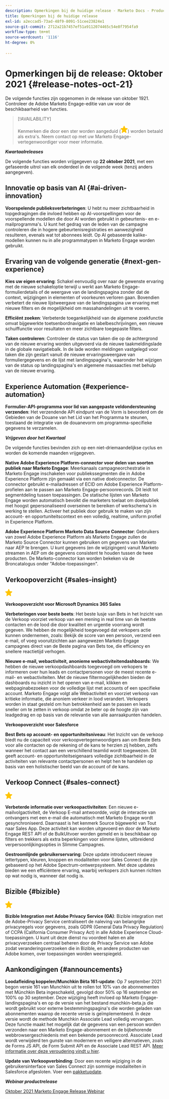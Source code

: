 ```yaml
---
description: Opmerkingen bij de huidige release - Marketo Docs - Productdocumentatie
title: Opmerkingen bij de huidige release
exl-id: a2eccad5-73ad-48f9-8091-51cee23824e1
source-git-commit: 2712a21b7457ef51a9112074465c54e8f7954fa9
workflow-type: tm+mt
source-wordcount: '1116'
ht-degree: 0%

---
```


# Opmerkingen bij de release: Oktober 2021 {#release-notes-oct-21}

De volgende functies zijn opgenomen in de release van oktober 1921. Controleer de Adobe Marketo Engage-editie van uw voor de beschikbaarheid van functies.

>[!AVAILABILITY]
>
>Kenmerken die door een ster worden aangeduid (![](assets/yellow-star.png)) worden betaald als extra&#39;s. Neem contact op met uw Marketo Engage-vertegenwoordiger voor meer informatie.

**_Kwartaalreleases_**

De volgende functies worden vrijgegeven op **22 oktober 2021**, met een gefaseerde uitrol van elk onderdeel in de volgende week (tenzij anders aangegeven).

## Innovatie op basis van AI {#ai-driven-innovation}

**Voorspelende publieksverbeteringen**: U hebt nu meer zichtbaarheid in topgedragingen die invloed hebben op AI-voorspellingen voor de voorspellende modellen die door AI worden gebruikt in gebeurtenis- en e-mailprogramma&#39;s. U kunt het gedrag van de leden van de campagne controleren die in hogere gebeurtenisregistraties en aanwezigheid resulteren, evenals wat tot abonnees leidt. Op AI gebaseerde kalike-modellen kunnen nu in alle programmatypen in Marketo Engage worden gebruikt.

## Ervaring van de volgende generatie {#next-gen-experience}

**Kies uw eigen ervaring**: Schakel eenvoudig over naar de gewenste ervaring met de nieuwe schakeloptie terwijl u werkt aan Marketo Engage-formulierdetails of de weergave van de landingspagina zonder dat de context, wijzigingen in elementen of voorkeuren verloren gaan. Bovendien verbetert de nieuwe lijstweergave van de landingspagina uw ervaring met nieuwe filters en de mogelijkheid om massahandelingen uit te voeren.

**Efficiënt zoeken**: Verbeterde toegankelijkheid van de algemene zoekfunctie omvat bijgewerkte toetsenbordnavigatie en labelbeschrijvingen, een nieuwe schuiffunctie voor resultaten en meer zichtbare toegepaste filters.

**Taken controleren**: Controleer de status van taken die op de achtergrond van de nieuwe ervaring worden uitgevoerd via de nieuwe taakmeldingslade in de globale navigatiebalk. In de lade worden meldingen vastgelegd voor taken die zijn gestart vanuit de nieuwe ervaringsweergave van formuliergegevens en de lijst met landingspagina&#39;s, waaronder het wijzigen van de status op landingspagina&#39;s en algemene massaacties met behulp van de nieuwe ervaring.

## Experience Automation {#experience-automation}

**Formulier-API-programma voor lid van aangepaste veldondersteuning verzenden**: Het verzendende API eindpunt van de Vorm is bevorderd om de Gebieden van de Douane van het Lid van het Programma te steunen, toestaand de integratie van de douanevorm om programma-specifieke gegevens te verzamelen.

**_Vrijgeven door het Kwartaal_**

De volgende functies bevinden zich op een niet-driemaandelijkse cyclus en worden de komende maanden vrijgegeven.

**Native Adobe Experience Platform-connector voor delen van soorten publiek naar Marketo Engage**: Meerkanaals campagneorchestratie in Marketo Engage inschakelen voor publiekssegmenten die in Adobe Experience Platform zijn gemaakt via een native doelconnector. De connector gebruikt e-mailadressen of ECID om Adobe Experience Platform-profielen aan te passen aan Marketo Engage-persoonrecords. Dit leidt tot segmentdeling tussen toepassingen. De statische lijsten van Marketo Engage worden automatisch bevolkt die marketers toelaat om doelpubliek met hoogst gepersonaliseerd overseinen te bereiken of werkschema&#39;s in werking te stellen. Activeer het publiek door gebruik te maken van zijn account- en opportuniteitscontext en een volledig, realtime, uniform profiel in Experience Platform.

**Adobe Experience Platform Marketo Data Source Connector**: Gebruikers van zowel Adobe Experience Platform als Marketo Engage zullen de Marketo Source Connector kunnen gebruiken om gegevens van Marketo naar AEP te brengen. U kunt gegevens (en de wijzigingen) vanuit Marketo streamen in AEP om de gegevens consistent te houden tussen de twee producten. De Marketo-connector kan worden bekeken via de Broncatalogus onder &quot;Adobe-toepassingen&quot;.

## Verkoopoverzicht {#sales-insight}

![(ster)](assets/yellow-star.png)

**Verkoopoverzicht voor Microsoft Dynamics 365 Sales**

**Verbeteringen voor beste beets**: Het beste lusje van Bets in het Inzicht van de Verkoop voorziet verkoop van een mening in real time van de heetste contacten en de lood die door kwaliteit en urgentie voorrang wordt gegeven. We hebben de mogelijkheid toegevoegd dat verkopers actie kunnen ondernemen, zoals: Bekijk de score van een persoon, verzend een e-mail, of voeg vooruitzichten aan aangewezen Marketo Engage campagnes direct van de Beste pagina van Bets toe, die efficiency en snellere reactietijd verhogen.

**Nieuwe e-mail, webactiviteit, anonieme webactiviteitendashboards**: We hebben de nieuwe verkoopdashboards toegevoegd om verkopers te informeren over hun leads en contactpersonen voor de meest recente e-mail- en webactiviteiten. Met de nieuwe filtermogelijkheden bieden de dashboards nu inzicht in het openen van e-mail, klikken en webpaginabezoeken voor de volledige lijst met accounts of een specifieke account. Marketo Engage volgt alle Webactiviteit en voorziet verkoop van kritieke informatie, die anoniem verkeer in lood verandert. Verkopers worden in staat gesteld om hun betrokkenheid aan te passen en leads sneller om te zetten in verkoop omdat ze beter op de hoogte zijn van leadgedrag en op basis van de relevantie van alle aanraakpunten handelen.

**Verkoopoverzicht voor Salesforce**

**Best Bets op account- en opportuniteitsniveau**: Het Inzicht van de verkoop biedt nu de capaciteit voor verkoopvertegenwoordigers aan om Beste Bets voor alle contacten op de rekening of de kans te herzien zij hebben, zelfs wanneer het contact aan een verschillend teamlid wordt toegewezen. Dit geeft account- en opportuniteitseigenaars volledige zichtbaarheid in de activiteiten van relevante contactpersonen en helpt hen te handelen op basis van een holistischer beeld van de account of de kans.

## Verkoop Connect {#sales-connect}

![(ster)](assets/yellow-star.png)

**Verbeterde informatie over verkoopactiviteiten**: Een nieuwe e-mailvolgactiviteit, de Verkoop E-mail antwoordde, volgt de interactie van ontvangers met een e-mail die automatisch met Marketo Engage wordt gesynchroniseerd. Daarnaast is het kenmerk Source bijgewerkt van Tout naar Sales App. Deze activiteit kan worden uitgevoerd en door de Marketo Engage REST API of de BulkUitvoer worden gemeld en is beschikbaar op filters en trekkers als extra beperkingen voor slimme lijsten, uitbreidend verpersoonlijkingsopties in Slimme Campagnes.

**Gestroomlijnde gebruikerservaring**: Deze update introduceert nieuwe lettertypen, kleuren, knoppen en modaliteiten voor Sales Connect die zijn gebaseerd op het Adobe Spectrum-ontwerpsysteem. Met deze updates bieden we een efficiëntere ervaring, waarbij verkopers zich kunnen richten op wat nodig is, wanneer dat nodig is.

## Bizible {#bizible}

![](assets/yellow-star.png)

**Bizible Integration met Adobe Privacy Service (GA)**: Bizible integration met de Adobe-Privacy Service centraliseert de naleving van belangrijke privacyregels voor gegevens, zoals GDPR (General Data Privacy Regulation) of CCPA (California Consumer Privacy Act) in alle Adobe Experience Cloud-toepassingen. U kunt uit deze dienst nu voordeel halen en alle privacyverzoeken centraal beheren door de Privacy Service van Adobe zodat veranderingsverzoeken die in Bizible, en andere producten van Adobe komen, over toepassingen worden weerspiegeld.

## Aankondigingen {#announcements}

**Loodafleiding koppelen/Munchkin Bèta 161-update**: Op 7 september 2021 begon versie 161 van Munchkin uit te rollen tot 10% van de abonnementen met Münchkin Beta ingeschakeld, gevolgd door 50% op 16 september en 100% op 30 september. Deze wijziging heeft invloed op Marketo Engage-landingspagina&#39;s en op de versie van het bestand munchkin-beta.js die wordt gebruikt voor externe bestemmingspagina&#39;s die worden geladen van abonnementen waarop de recente versie is geïmplementeerd. In deze versie wordt de methode Munchkin Associate Lead volledig vervangen. Deze functie maakt het mogelijk dat de gegevens van een persoon worden verzonden naar een Marketo Engage-abonnement en de bijbehorende webbrowsergeschiedenis met een bekende persoonrecord. Associate Lead wordt verwijderd ten gunste van modernere en veiligere alternatieven, zoals de Forms JS API, de Form Submit API en de Associate Lead REST API. [Meer informatie over deze veroudering vindt u hier](https://developers.marketo.com/blog/deprecation-of-munchkin-associate-lead-method/).

**Update van Verkoopverbinding**: Door een recente wijziging in de gebruikersinterface van Sales Connect zijn sommige modaliteiten in Salesforce afgesloten. Voer een [pakketupdate](/help/marketo/product-docs/marketo-sales-connect/crm/salesforce-customization/sales-connect-customizations-for-crm.md).

**_Webinar productrelease_**

[Oktober 2021 Marketo Engage Release Webinar](https://engage.marketo.com/October_Release_Webinar_On-Demand.html)
